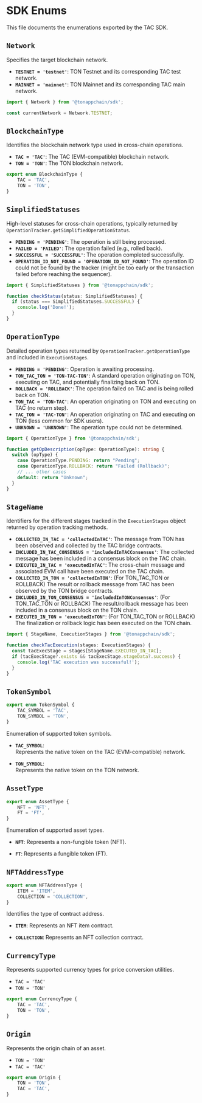 # SDK Enums

This file documents the enumerations exported by the TAC SDK.

## `Network`

Specifies the target blockchain network.

- **`TESTNET = 'testnet'`**: TON Testnet and its corresponding TAC test network.
- **`MAINNET = 'mainnet'`**: TON Mainnet and its corresponding TAC main network.

```ts
import { Network } from '@tonappchain/sdk';

const currentNetwork = Network.TESTNET;
```

## `BlockchainType`

Identifies the blockchain network type used in cross-chain operations.

- **`TAC = 'TAC'`**: The TAC (EVM-compatible) blockchain network.
- **`TON = 'TON'`**: The TON blockchain network.

```ts
export enum BlockchainType {
    TAC = 'TAC',
    TON = 'TON',
}
```

## `SimplifiedStatuses`

High-level statuses for cross-chain operations, typically returned by `OperationTracker.getSimplifiedOperationStatus`.

- **`PENDING = 'PENDING'`**: The operation is still being processed.
- **`FAILED = 'FAILED'`**: The operation failed (e.g., rolled back).
- **`SUCCESSFUL = 'SUCCESSFUL'`**: The operation completed successfully.
- **`OPERATION_ID_NOT_FOUND = 'OPERATION_ID_NOT_FOUND'`**: The operation ID could not be found by the tracker (might be too early or the transaction failed before reaching the sequencer).

```ts
import { SimplifiedStatuses } from '@tonappchain/sdk';

function checkStatus(status: SimplifiedStatuses) {
  if (status === SimplifiedStatuses.SUCCESSFUL) {
    console.log('Done!');
  }
}
```

## `OperationType`

Detailed operation types returned by `OperationTracker.getOperationType` and included in `ExecutionStages`.

- **`PENDING = 'PENDING'`**: Operation is awaiting processing.
- **`TON_TAC_TON = 'TON-TAC-TON'`**: A standard operation originating on TON, executing on TAC, and potentially finalizing back on TON.
- **`ROLLBACK = 'ROLLBACK'`**: The operation failed on TAC and is being rolled back on TON.
- **`TON_TAC = 'TON-TAC'`**: An operation originating on TON and executing on TAC (no return step).
- **`TAC_TON = 'TAC-TON'`**: An operation originating on TAC and executing on TON (less common for SDK users).
- **`UNKNOWN = 'UNKNOWN'`**: The operation type could not be determined.

```ts
import { OperationType } from '@tonappchain/sdk';

function getOpDescription(opType: OperationType): string {
  switch (opType) {
    case OperationType.PENDING: return "Pending";
    case OperationType.ROLLBACK: return "Failed (Rollback)";
    // ... other cases
    default: return "Unknown";
  }
}
```

## `StageName`

Identifiers for the different stages tracked in the `ExecutionStages` object returned by operation tracking methods.

- **`COLLECTED_IN_TAC = 'collectedInTAC'`**: The message from TON has been observed and collected by the TAC bridge contracts.
- **`INCLUDED_IN_TAC_CONSENSUS = 'includedInTACConsensus'`**: The collected message has been included in a consensus block on the TAC chain.
- **`EXECUTED_IN_TAC = 'executedInTAC'`**: The cross-chain message and associated EVM call have been executed on the TAC chain.
- **`COLLECTED_IN_TON = 'collectedInTON'`**: (For TON_TAC_TON or ROLLBACK) The result or rollback message from TAC has been observed by the TON bridge contracts.
- **`INCLUDED_IN_TON_CONSENSUS = 'includedInTONConsensus'`**: (For TON_TAC_TON or ROLLBACK) The result/rollback message has been included in a consensus block on the TON chain.
- **`EXECUTED_IN_TON = 'executedInTON'`**: (For TON_TAC_TON or ROLLBACK) The finalization or rollback logic has been executed on the TON chain.

```ts
import { StageName, ExecutionStages } from '@tonappchain/sdk';

function checkTacExecution(stages: ExecutionStages) {
  const tacExecStage = stages[StageName.EXECUTED_IN_TAC];
  if (tacExecStage?.exists && tacExecStage.stageData?.success) {
    console.log('TAC execution was successful!');
  }
}
``` 

## `TokenSymbol`

```ts
export enum TokenSymbol {
    TAC_SYMBOL = 'TAC',
    TON_SYMBOL = 'TON',
}
```

Enumeration of supported token symbols.

- **`TAC_SYMBOL`**:  
  Represents the native token on the TAC (EVM-compatible) network.

- **`TON_SYMBOL`**:  
  Represents the native token on the TON network.


## `AssetType`

```ts
export enum AssetType {
    NFT = 'NFT',
    FT = 'FT',
}
```

Enumeration of supported asset types.
- **`NFT`**:
  Represents a non-fungible token (NFT).

- **`FT`**:
  Represents a fungible token (FT).

## `NFTAddressType`
```ts
export enum NFTAddressType {
    ITEM = 'ITEM',
    COLLECTION = 'COLLECTION',
}
```

Identifies the type of contract address.

- **`ITEM`**:
  Represents an NFT item contract.

- **`COLLECTION`**:
  Represents an NFT collection contract.


## `CurrencyType`

Represents supported currency types for price conversion utilities.

- `TAC = 'TAC'`
- `TON = 'TON'`

```ts
export enum CurrencyType {
    TAC = 'TAC',
    TON = 'TON',
}
```

## `Origin`

Represents the origin chain of an asset.

- `TON = 'TON'`
- `TAC = 'TAC'`

```ts
export enum Origin {
    TON = 'TON',
    TAC = 'TAC',
}
```
